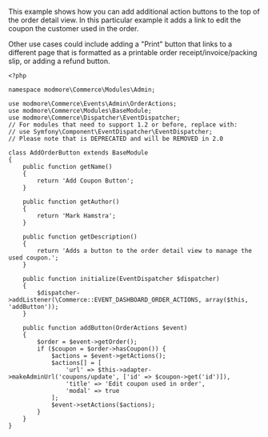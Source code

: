 This example shows how you can add additional action buttons to the top of the order detail view. In this particular example it adds a link to edit the coupon the customer used in the order.

Other use cases could include adding a "Print" button that links to a different page that is formatted as a printable order receipt/invoice/packing slip, or adding a refund button.

````
<?php

namespace modmore\Commerce\Modules\Admin;

use modmore\Commerce\Events\Admin\OrderActions;
use modmore\Commerce\Modules\BaseModule;
use modmore\Commerce\Dispatcher\EventDispatcher;
// For modules that need to support 1.2 or before, replace with:
// use Symfony\Component\EventDispatcher\EventDispatcher;
// Please note that is DEPRECATED and will be REMOVED in 2.0

class AddOrderButton extends BaseModule
{
    public function getName()
    {
        return 'Add Coupon Button';
    }

    public function getAuthor()
    {
        return 'Mark Hamstra';
    }

    public function getDescription()
    {
        return 'Adds a button to the order detail view to manage the used coupon.';
    }

    public function initialize(EventDispatcher $dispatcher)
    {
        $dispatcher->addListener(\Commerce::EVENT_DASHBOARD_ORDER_ACTIONS, array($this, 'addButton'));
    }

    public function addButton(OrderActions $event)
    {
        $order = $event->getOrder();
        if ($coupon = $order->hasCoupon()) {
            $actions = $event->getActions();
            $actions[] = [
                'url' => $this->adapter->makeAdminUrl('coupons/update', ['id' => $coupon->get('id')]),
                'title' => 'Edit coupon used in order',
                'modal' => true
            ];
            $event->setActions($actions);
        }
    }
}
````
